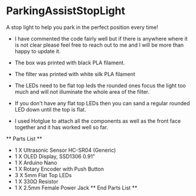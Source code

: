 # ParkingAssistStopLight
A stop light to help you park in the perfect position every time!

* I have commented the code fairly well but if there is anywhere where it is not clear please feel free to reach out to me and I will be more than happy to update it.

* The box was printed with black PLA filament.
* The filter was printed with white silk PLA filament
* The LEDs need to be flat top leds the rounded ones focus the light too much and will not illuminate the whole area of the filter.
* If you don't have any flat top LEDs then you can sand a regular rounded LED down until the top is flat.
* I used Hotglue to attach all the components as well as the front face together and it has worked well so far.

** Parts List **
* 1 X Ultrasonic Sensor HC-SR04 (Generic)
* 1 X OLED Display, SSD1306 0.91"
* 1 X Arduino Nano
* 1 X Rotary Encoder with Push Button 
* 3 X 5mm Flat Top LEDs
* 1 X 330Ω Resistor
* 1 X 2.5mm Female Power Jack
** End Parts List **
